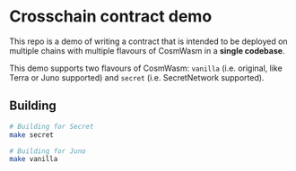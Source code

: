 # Crosschain contract demo

This repo is a demo of writing a contract that is intended to be deployed on multiple chains with multiple flavours of CosmWasm in a **single codebase**.

This demo supports two flavours of CosmWasm: `vanilla` (i.e. original, like Terra or Juno supported) and `secret` (i.e. SecretNetwork supported).

## Building

```bash
# Building for Secret
make secret

# Building for Juno
make vanilla
```
